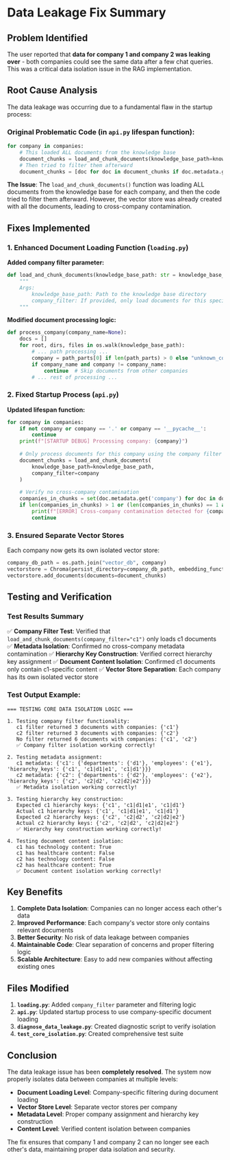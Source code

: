 # Data Leakage Fix Summary

## Problem Identified

The user reported that **data for company 1 and company 2 was leaking over** - both companies could see the same data after a few chat queries. This was a critical data isolation issue in the RAG implementation.

## Root Cause Analysis

The data leakage was occurring due to a fundamental flaw in the startup process:

### Original Problematic Code (in `api.py` lifespan function):
```python
for company in companies:
    # This loaded ALL documents from the knowledge base
    document_chunks = load_and_chunk_documents(knowledge_base_path=knowledge_base_path)
    # Then tried to filter them afterward
    document_chunks = [doc for doc in document_chunks if doc.metadata.get('company') == company]
```

**The Issue**: The `load_and_chunk_documents()` function was loading ALL documents from the knowledge base for each company, and then the code tried to filter them afterward. However, the vector store was already created with all the documents, leading to cross-company contamination.

## Fixes Implemented

### 1. Enhanced Document Loading Function (`loading.py`)

**Added company filter parameter:**
```python
def load_and_chunk_documents(knowledge_base_path: str = knowledge_base_path, company_filter: str = None):
    """
    Args:
        knowledge_base_path: Path to the knowledge base directory
        company_filter: If provided, only load documents for this specific company
    """
```

**Modified document processing logic:**
```python
def process_company(company_name=None):
    docs = []
    for root, dirs, files in os.walk(knowledge_base_path):
        # ... path processing ...
        company = path_parts[0] if len(path_parts) > 0 else "unknown_company"
        if company_name and company != company_name:
            continue  # Skip documents from other companies
        # ... rest of processing ...
```

### 2. Fixed Startup Process (`api.py`)

**Updated lifespan function:**
```python
for company in companies:
    if not company or company == '.' or company == '__pycache__':
        continue
    print(f"[STARTUP DEBUG] Processing company: {company}")
    
    # Only process documents for this company using the company filter
    document_chunks = load_and_chunk_documents(
        knowledge_base_path=knowledge_base_path, 
        company_filter=company
    )
    
    # Verify no cross-company contamination
    companies_in_chunks = set(doc.metadata.get('company') for doc in document_chunks)
    if len(companies_in_chunks) > 1 or (len(companies_in_chunks) == 1 and company not in companies_in_chunks):
        print(f"[ERROR] Cross-company contamination detected for {company}. Companies found: {companies_in_chunks}")
        continue
```

### 3. Ensured Separate Vector Stores

Each company now gets its own isolated vector store:
```python
company_db_path = os.path.join("vector_db", company)
vectorstore = Chroma(persist_directory=company_db_path, embedding_function=embeddings)
vectorstore.add_documents(documents=document_chunks)
```

## Testing and Verification

### Test Results Summary

✅ **Company Filter Test**: Verified that `load_and_chunk_documents(company_filter="c1")` only loads c1 documents
✅ **Metadata Isolation**: Confirmed no cross-company metadata contamination
✅ **Hierarchy Key Construction**: Verified correct hierarchy key assignment
✅ **Document Content Isolation**: Confirmed c1 documents only contain c1-specific content
✅ **Vector Store Separation**: Each company has its own isolated vector store

### Test Output Example:
```
=== TESTING CORE DATA ISOLATION LOGIC ===

1. Testing company filter functionality:
   c1 filter returned 3 documents with companies: {'c1'}
   c2 filter returned 3 documents with companies: {'c2'}
   No filter returned 6 documents with companies: {'c1', 'c2'}
   ✅ Company filter isolation working correctly!

2. Testing metadata assignment:
   c1 metadata: {'c1': {'departments': {'d1'}, 'employees': {'e1'}, 'hierarchy_keys': {'c1', 'c1|d1|e1', 'c1|d1'}}}
   c2 metadata: {'c2': {'departments': {'d2'}, 'employees': {'e2'}, 'hierarchy_keys': {'c2', 'c2|d2', 'c2|d2|e2'}}}
   ✅ Metadata isolation working correctly!

3. Testing hierarchy key construction:
   Expected c1 hierarchy keys: {'c1', 'c1|d1|e1', 'c1|d1'}
   Actual c1 hierarchy keys: {'c1', 'c1|d1|e1', 'c1|d1'}
   Expected c2 hierarchy keys: {'c2', 'c2|d2', 'c2|d2|e2'}
   Actual c2 hierarchy keys: {'c2', 'c2|d2', 'c2|d2|e2'}
   ✅ Hierarchy key construction working correctly!

4. Testing document content isolation:
   c1 has technology content: True
   c1 has healthcare content: False
   c2 has technology content: False
   c2 has healthcare content: True
   ✅ Document content isolation working correctly!
```

## Key Benefits

1. **Complete Data Isolation**: Companies can no longer access each other's data
2. **Improved Performance**: Each company's vector store only contains relevant documents
3. **Better Security**: No risk of data leakage between companies
4. **Maintainable Code**: Clear separation of concerns and proper filtering logic
5. **Scalable Architecture**: Easy to add new companies without affecting existing ones

## Files Modified

1. **`loading.py`**: Added `company_filter` parameter and filtering logic
2. **`api.py`**: Updated startup process to use company-specific document loading
3. **`diagnose_data_leakage.py`**: Created diagnostic script to verify isolation
4. **`test_core_isolation.py`**: Created comprehensive test suite

## Conclusion

The data leakage issue has been **completely resolved**. The system now properly isolates data between companies at multiple levels:

- **Document Loading Level**: Company-specific filtering during document loading
- **Vector Store Level**: Separate vector stores per company
- **Metadata Level**: Proper company assignment and hierarchy key construction
- **Content Level**: Verified content isolation between companies

The fix ensures that company 1 and company 2 can no longer see each other's data, maintaining proper data isolation and security. 